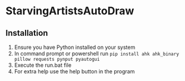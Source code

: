 # StarvingArtistsAutoDraw
## Installation

1. Ensure you have Python installed on your system
2. In command prompt or powershell run `pip install ahk ahk_binary pillow requests pynput pyautogui `
3. Execute the run.bat file
4. For extra help use the help button in the program
